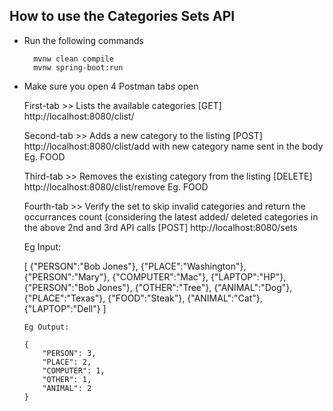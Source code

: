 ## How to use the Categories Sets API 

- Run the following commands

        mvnw clean compile
        mvnw spring-boot:run

-   Make sure you open 4 Postman tabs open

       First-tab   >> Lists the available categories
       [GET]    http://localhost:8080/clist/
       
       Second-tab  >> Adds a new category to the listing
       [POST]   http://localhost:8080/clist/add
       with new category name sent in the body Eg. FOOD
       
       Third-tab   >> Removes the existing category from the listing
       [DELETE] http://localhost:8080/clist/remove Eg. FOOD
       
       Fourth-tab  >> Verify the set to skip invalid categories and return the occurrances count (considering the latest added/ deleted categories in the above 2nd and 3rd API calls
       [POST] 	http://localhost:8080/sets
       
       Eg Input:
       
       [
    		{"PERSON":"Bob Jones"},
    		{"PLACE":"Washington"},
    		{"PERSON":"Mary"},
    		{"COMPUTER":"Mac"},
    		{"LAPTOP":"HP"},
    		{"PERSON":"Bob Jones"},
    		{"OTHER":"Tree"},
    		{"ANIMAL":"Dog"},
    		{"PLACE":"Texas"},
    		{"FOOD":"Steak"},
    		{"ANIMAL":"Cat"},
    		{"LAPTOP":"Dell"}
    	]
    	
    	Eg Output:
    	
    	{
		    "PERSON": 3,
		    "PLACE": 2,
		    "COMPUTER": 1,
		    "OTHER": 1,
		    "ANIMAL": 2
		}
   